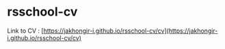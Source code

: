# rsschool-cv

Link to CV : [https://jakhongir-i.github.io/rsschool-cv/cv](https://jakhongir-i.github.io/rsschool-cv/cv)